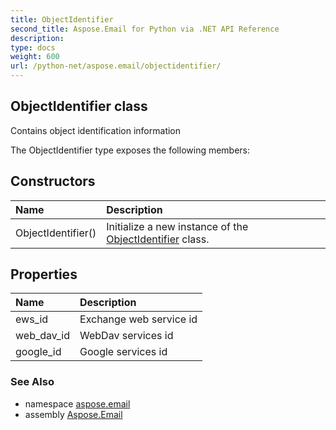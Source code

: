 ```yaml
---
title: ObjectIdentifier
second_title: Aspose.Email for Python via .NET API Reference
description: 
type: docs
weight: 600
url: /python-net/aspose.email/objectidentifier/
---
```


## ObjectIdentifier class

Contains object identification information

The ObjectIdentifier type exposes the following members:
## Constructors
| Name | Description |
| :- | :- |
|ObjectIdentifier()|Initialize a new instance of the [ObjectIdentifier](/python-net/aspose.email/objectidentifier/) class.|
## Properties
| Name | Description |
| :- | :- |
|ews_id|Exchange web service id|
|web_dav_id|WebDav services id|
|google_id|Google services id|

### See Also

* namespace [aspose.email](/python-net/aspose.email/)
* assembly [Aspose.Email](/python-net/)

